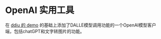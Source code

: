 # OpenAI 实用工具

在 [ddiu 的 demo](https://github.com/ddiu8081/chatgpt-demo) 的基础上添加了DALLE模型调用功能的一个OpenAI模型客户端，包括chatGPT和文字转图片的功能。

